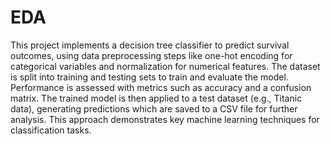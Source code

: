 # EDA
This project implements a decision tree classifier to predict survival outcomes, using data preprocessing steps like one-hot encoding for categorical variables and normalization for numerical features. The dataset is split into training and testing sets to train and evaluate the model. Performance is assessed with metrics such as accuracy and a confusion matrix. The trained model is then applied to a test dataset (e.g., Titanic data), generating predictions which are saved to a CSV file for further analysis. This approach demonstrates key machine learning techniques for classification tasks.
